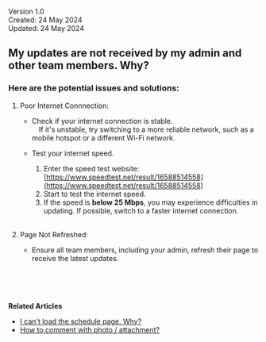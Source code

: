 Version 1.0<br>
Created: 24 May 2024<br>
Updated: 24 May 2024<br>
## My updates are not received by my admin and other team members. Why?

### Here are the potential issues and solutions:

1. Poor Internet Connnection:<br>

   - Check if your internet connection is stable.<br>
  &emsp;If it's unstable, try switching to a more reliable network, such as a mobile hotspot or a different Wi-Fi network.<br>

   - Test your internet speed.<br>
     1. Enter the speed test website: [https://www.speedtest.net/result/16588514558](https://www.speedtest.net/result/16588514558)
     2. Start to test the internet speed.
     3. If the speed is **below 25 Mbps**, you may experience difficulties in updating. If possible, switch to a faster internet connection.<br><br>

2. Page Not Refreshed:<br>

   - Ensure all team members, including your admin, refresh their page to receive the latest updates.

<br><br><br>

**Related Articles**<br>
- [I can't load the schedule page. Why?](Can't_Load_Schedule_Page.md)
- [How to comment with photo / attachment?](Comment_With_Photo.md)

<!-- [Link Text](https://salesconnection.github.io/Sales-Connection-Support/Updates_Not_Received_by_Team_Members.html) -->
